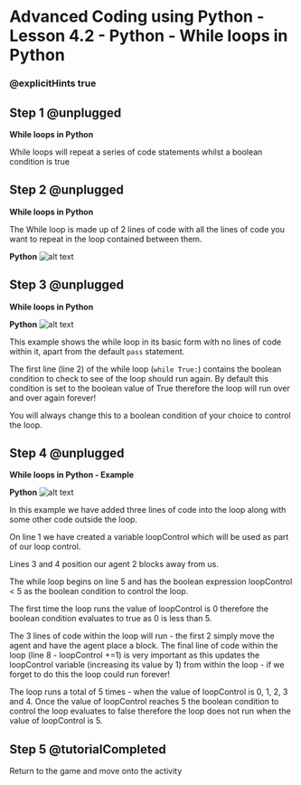 # Advanced Coding using Python - Lesson 4.2 - Python - While loops in Python

### @explicitHints true

## Step 1 @unplugged
**While loops in Python**

While loops will repeat a series of code statements whilst a boolean condition is true

## Step 2 @unplugged
**While loops in Python**

The While loop is made up of 2 lines of code with all the lines of code you want to repeat in the loop contained between them.

**Python**
![alt text](https://advancedpython.codingcredentials.com/Lesson4/4.2/images/1.jpg?raw=true "Python")


## Step 3 @unplugged
**While loops in Python**

**Python**
![alt text](https://advancedpython.codingcredentials.com/Lesson4/4.2/images/1.jpg?raw=true "Python")

This example shows the while loop in its basic form with no lines of code within it, apart from the default `pass` statement.

The first line (line 2) of the while loop (`while True:`) contains the boolean condition to check to see of the loop should run again. By default this condition is set to the boolean value of True therefore the loop will run over and over again forever!

You will always change this to a boolean condition of your choice to control the loop.

## Step 4 @unplugged
**While loops in Python - Example**

**Python**
![alt text](https://advancedpython.codingcredentials.com/Lesson4/4.2/images/2.jpg?raw=true "Python")


In this example we have added three lines of code into the loop along with some other code outside the loop.

On line 1 we have created a variable loopControl which will be used as part of our loop control.

Lines 3 and 4 position our agent 2 blocks away from us.

The while loop begins on line 5 and has the boolean expression loopControl < 5 as the boolean condition to control the loop.

The first time the loop runs the value of loopControl is 0 therefore the boolean condition evaluates to true as 0 is less than 5.

The 3 lines of code within the loop will run - the first 2 simply move the agent and have the agent place a block. The final line of code within the loop (line 8 - loopControl +=1) is very important as this updates the loopControl variable (increasing its value by 1) from within the loop - if we forget to do this the loop could run forever!

The loop runs a total of 5 times - when the value of loopControl is 0, 1, 2, 3 and 4. Once the value of loopControl reaches 5 the boolean condition to control the loop evaluates to false therefore the loop does not run when the value of loopControl is 5.

## Step 5 @tutorialCompleted
Return to the game and move onto the activity